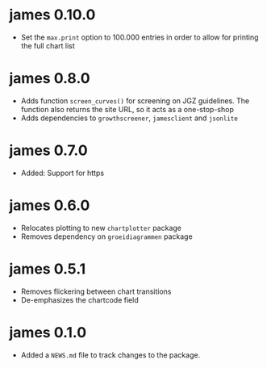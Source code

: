 # james 0.10.0

* Set the `max.print` option to 100.000 entries in order to allow for printing the full chart list

# james 0.8.0

* Adds function `screen_curves()` for screening on JGZ guidelines. The function 
also returns the site URL, so it acts as a one-stop-shop
* Adds dependencies to `growthscreener`, `jamesclient` and `jsonlite`

# james 0.7.0 

* Added: Support for https

# james 0.6.0 

* Relocates plotting to new `chartplotter` package
* Removes dependency on `groeidiagrammen` package

# james 0.5.1

* Removes flickering between chart transitions
* De-emphasizes the chartcode field

# james 0.1.0

* Added a `NEWS.md` file to track changes to the package.
